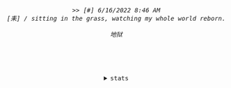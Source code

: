 <div align="center">
  <h6>
    <samp>>> [#] 6/16/2022 8:46 AM</samp><br>
    <samp>[耒] / sitting in the grass, watching my whole world reborn.</samp><br><br>
    <samp>地狱</samp>
  </h6>
  <br>
  <br>
  <br>
</div>

<details align="center">
  <summary>
    <samp>stats</samp>
  </summary>
  <br>
  <img src="https://github-readme-stats.vercel.app/api?username=aexhell&theme=dracula"><br>
  <img src="https://github-readme-stats.vercel.app/api/top-langs/?username=aexhell&layout=compact&theme=dracula&hide=JSON">
</details>
